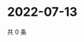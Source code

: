 # 2022-07-13

共 0 条

<!-- BEGIN WEIBO -->
<!-- 最后更新时间 Wed Jul 13 2022 03:13:07 GMT+0800 (China Standard Time) -->

<!-- END WEIBO -->
